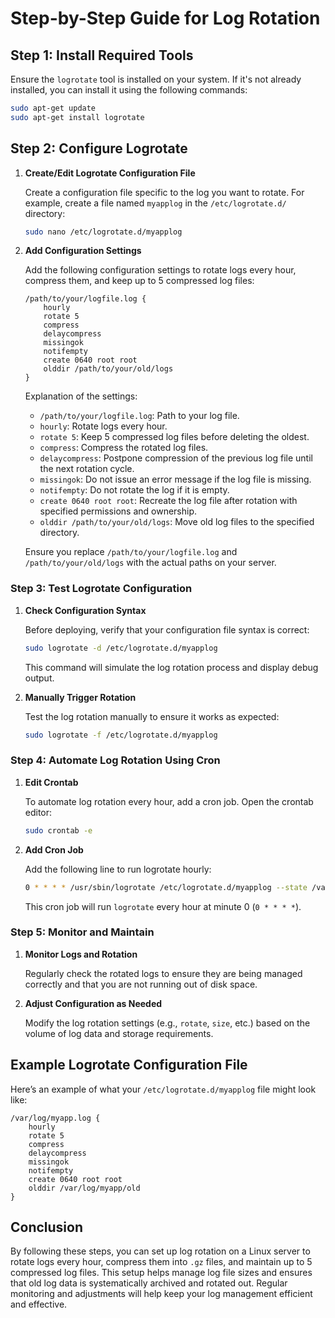 # Step-by-Step Guide for Log Rotation

## Step 1: Install Required Tools

Ensure the `logrotate` tool is installed on your system. If it's not already installed, you can install it using the following commands:

```bash
sudo apt-get update
sudo apt-get install logrotate
```

## Step 2: Configure Logrotate

1. **Create/Edit Logrotate Configuration File**

   Create a configuration file specific to the log you want to rotate. For example, create a file named `myapplog` in the `/etc/logrotate.d/` directory:

   ```bash
   sudo nano /etc/logrotate.d/myapplog
   ```

2. **Add Configuration Settings**

   Add the following configuration settings to rotate logs every hour, compress them, and keep up to 5 compressed log files:

   ```text
   /path/to/your/logfile.log {
       hourly
       rotate 5
       compress
       delaycompress
       missingok
       notifempty
       create 0640 root root
       olddir /path/to/your/old/logs
   }
   ```

   Explanation of the settings:

   - `/path/to/your/logfile.log`: Path to your log file.
   - `hourly`: Rotate logs every hour.
   - `rotate 5`: Keep 5 compressed log files before deleting the oldest.
   - `compress`: Compress the rotated log files.
   - `delaycompress`: Postpone compression of the previous log file until the next rotation cycle.
   - `missingok`: Do not issue an error message if the log file is missing.
   - `notifempty`: Do not rotate the log if it is empty.
   - `create 0640 root root`: Recreate the log file after rotation with specified permissions and ownership.
   - `olddir /path/to/your/old/logs`: Move old log files to the specified directory.

   Ensure you replace `/path/to/your/logfile.log` and `/path/to/your/old/logs` with the actual paths on your server.

### Step 3: Test Logrotate Configuration

1. **Check Configuration Syntax**

   Before deploying, verify that your configuration file syntax is correct:

   ```bash
   sudo logrotate -d /etc/logrotate.d/myapplog
   ```

   This command will simulate the log rotation process and display debug output.

2. **Manually Trigger Rotation**

   Test the log rotation manually to ensure it works as expected:

   ```bash
   sudo logrotate -f /etc/logrotate.d/myapplog
   ```

### Step 4: Automate Log Rotation Using Cron

1. **Edit Crontab**

   To automate log rotation every hour, add a cron job. Open the crontab editor:

   ```bash
   sudo crontab -e
   ```

2. **Add Cron Job**

   Add the following line to run logrotate hourly:

   ```bash
   0 * * * * /usr/sbin/logrotate /etc/logrotate.d/myapplog --state /var/lib/logrotate/status
   ```

   This cron job will run `logrotate` every hour at minute 0 (`0 * * * *`).

### Step 5: Monitor and Maintain

1. **Monitor Logs and Rotation**

   Regularly check the rotated logs to ensure they are being managed correctly and that you are not running out of disk space.

2. **Adjust Configuration as Needed**

   Modify the log rotation settings (e.g., `rotate`, `size`, etc.) based on the volume of log data and storage requirements.

## Example Logrotate Configuration File

Here’s an example of what your `/etc/logrotate.d/myapplog` file might look like:

```text
/var/log/myapp.log {
    hourly
    rotate 5
    compress
    delaycompress
    missingok
    notifempty
    create 0640 root root
    olddir /var/log/myapp/old
}
```

## Conclusion

By following these steps, you can set up log rotation on a Linux server to rotate logs every hour, compress them into `.gz` files, and maintain up to 5 compressed log files. This setup helps manage log file sizes and ensures that old log data is systematically archived and rotated out. Regular monitoring and adjustments will help keep your log management efficient and effective.
```


